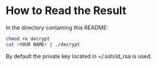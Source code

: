 # How to Read the Result

In the directory containing this README:

```bash
chmod +x decrypt
cat <YOUR NAME> | ./decrypt
```

By default the private key located in ~/.ssh/id_rsa is used.
